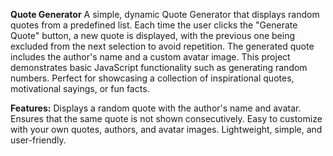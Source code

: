 **Quote Generator**
A simple, dynamic Quote Generator that displays random quotes from a predefined list. Each time the user clicks the "Generate Quote" button, a new quote is displayed, with the previous one being excluded from the next selection to avoid repetition. The generated quote includes the author's name and a custom avatar image. This project demonstrates basic JavaScript functionality such as generating random numbers. Perfect for showcasing a collection of inspirational quotes, motivational sayings, or fun facts.

**Features:**
Displays a random quote with the author's name and avatar.
Ensures that the same quote is not shown consecutively.
Easy to customize with your own quotes, authors, and avatar images.
Lightweight, simple, and user-friendly.
